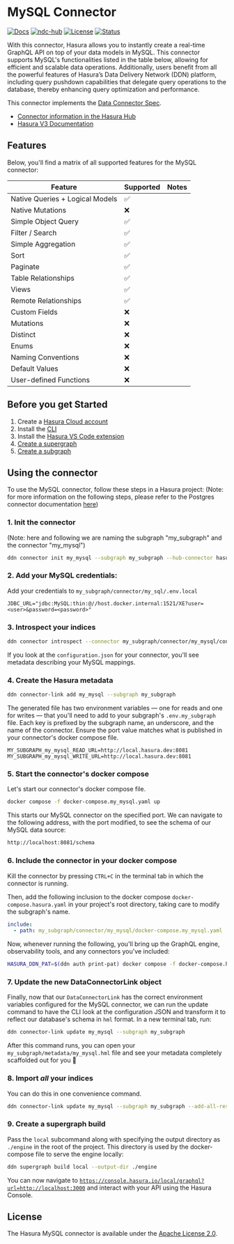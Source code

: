 # MySQL Connector

[![Docs](https://img.shields.io/badge/docs-v3.x-brightgreen.svg?style=flat)](https://hasura.io/docs/3.0/getting-started/overview/)
[![ndc-hub](https://img.shields.io/badge/ndc--hub-sqlserver-blue.svg?style=flat)](https://hasura.io/connectors/sqlserver)
[![License](https://img.shields.io/badge/license-Apache--2.0-purple.svg?style=flat)](LICENSE.txt)
[![Status](https://img.shields.io/badge/status-alpha-yellow.svg?style=flat)](./readme.md)

With this connector, Hasura allows you to instantly create a real-time GraphQL API on top of your data models in
MySQL. This connector supports MySQL's functionalities listed in the table below, allowing for
efficient and scalable data operations. Additionally, users benefit from all the powerful features of Hasura’s Data
Delivery Network (DDN) platform, including query pushdown capabilities that delegate query operations to the database,
thereby enhancing query optimization and performance.

This connector implements the [Data Connector Spec](https://github.com/hasura/ndc-spec).

- [Connector information in the Hasura Hub](https://hasura.io/connectors/mysql)
- [Hasura V3 Documentation](https://hasura.io/docs/3.0)

## Features

Below, you'll find a matrix of all supported features for the MySQL connector:

| Feature                         | Supported | Notes |
| ------------------------------- | --------- | ----- |
| Native Queries + Logical Models | ✅         |       |
| Native Mutations                | ❌         |       |
| Simple Object Query             | ✅         |       |
| Filter / Search                 | ✅         |       |
| Simple Aggregation              | ✅         |       |
| Sort                            | ✅         |       |
| Paginate                        | ✅         |       |
| Table Relationships             | ✅         |       |
| Views                           | ✅         |       |
| Remote Relationships            | ✅         |       |
| Custom Fields                   | ❌         |       |
| Mutations                       | ❌         |       |
| Distinct                        | ❌         |       |
| Enums                           | ❌         |       |
| Naming Conventions              | ❌         |       |
| Default Values                  | ❌         |       |
| User-defined Functions          | ❌         |       |

## Before you get Started

1. Create a [Hasura Cloud account](https://console.hasura.io)
2. Install the [CLI](https://hasura.io/docs/3.0/cli/installation/)
3. Install the [Hasura VS Code extension](https://marketplace.visualstudio.com/items?itemName=HasuraHQ.hasura)
4. [Create a supergraph](https://hasura.io/docs/3.0/getting-started/init-supergraph)
5. [Create a subgraph](https://hasura.io/docs/3.0/getting-started/init-subgraph)

## Using the connector

To use the MySQL connector, follow these steps in a Hasura project:
(Note: for more information on the following steps, please refer to the Postgres connector
documentation [here](https://hasura.io/docs/3.0/getting-started/connect-to-data/connect-a-source))

### 1. Init the connector

(Note: here and following we are naming the subgraph "my_subgraph" and the connector "my_mysql")

   ```bash
   ddn connector init my_mysql --subgraph my_subgraph --hub-connector hasura/MySQL
   ```

### 2. Add your MySQL credentials:

Add your credentials to `my_subgraph/connector/my_sql/.env.local`

```env title="my_subgraph/connector/my_mysql/.env.local"
JDBC_URL="jdbc:MySQL:thin:@//host.docker.internal:1521/XE?user=<user>&password=<password>"
```

### 3. Introspect your indices

```bash title="From the root of your project run:"
ddn connector introspect --connector my_subgraph/connector/my_mysql/connector.yaml
```

If you look at the `configuration.json` for your connector, you'll see metadata describing your MySQL mappings.

### 4. Create the Hasura metadata

```bash title="Run the following from the root of your project:"
ddn connector-link add my_mysql --subgraph my_subgraph
```

The generated file has two environment variables — one for reads and one for writes — that you'll need to add to your
subgraph's `.env.my_subgraph` file. Each key is prefixed by the subgraph name, an underscore, and the name of the
connector. Ensure the port value matches what is published in your connector's docker compose file.

```env title="my_subgraph/.env.my_subgraph"
MY_SUBGRAPH_my_mysql_READ_URL=http://local.hasura.dev:8081
MY_SUBGRAPH_my_mysql_WRITE_URL=http://local.hasura.dev:8081
```

### 5. Start the connector's docker compose

Let's start our connector's docker compose file.

```bash title="Run the following from the connector's subdirectory inside a subgraph:"
docker compose -f docker-compose.my_mysql.yaml up
```

This starts our MySQL connector on the specified port. We can navigate to the following address, with the port
modified, to see the schema of our MySQL data source:

```bash
http://localhost:8081/schema
```

### 6. Include the connector in your docker compose

Kill the connector by pressing `CTRL+C` in the terminal tab in which the connector is running.

Then, add the following inclusion to the docker compose `docker-compose.hasura.yaml` in your project's root directory,
taking care to modify the
subgraph's name.

```yaml title="docker-compose.hasura.yaml"
include:
  - path: my_subgraph/connector/my_mysql/docker-compose.my_mysql.yaml
```

Now, whenever running the following, you'll bring up the GraphQL engine, observability tools, and any connectors you've
included:

```bash title="From the root of your project, run:"
HASURA_DDN_PAT=$(ddn auth print-pat) docker compose -f docker-compose.hasura.yaml watch
```

### 7. Update the new DataConnectorLink object

Finally, now that our `DataConnectorLink` has the correct environment variables configured for the MySQL connector,
we can run the update command to have the CLI look at the configuration JSON and transform it to reflect our database's
schema in `hml` format. In a new terminal tab, run:

```bash title="From the root of your project, run:"
ddn connector-link update my_mysql --subgraph my_subgraph
```

After this command runs, you can open your `my_subgraph/metadata/my_mysql.hml` file and see your metadata completely
scaffolded out for you 🎉

### 8. Import _all_ your indices

You can do this in one convenience command.

```bash title="From the root of your project, run:"
ddn connector-link update my_mysql --subgraph my_subgraph --add-all-resources
```

### 9. Create a supergraph build

Pass the `local` subcommand along with specifying the output directory as `./engine` in the root of the project. This
directory is used by the docker-compose file to serve the engine locally:

```bash title="From the root of your project, run:"
ddn supergraph build local --output-dir ./engine
```

You can now navigate to
[`https://console.hasura.io/local/graphql?url=http://localhost:3000`](https://console.hasura.io/local/graphql?url=http://localhost:3000)
and interact with your API using the Hasura Console.


## License

The Hasura MySQL connector is available under the [Apache License
2.0](https://www.apache.org/licenses/LICENSE-2.0).